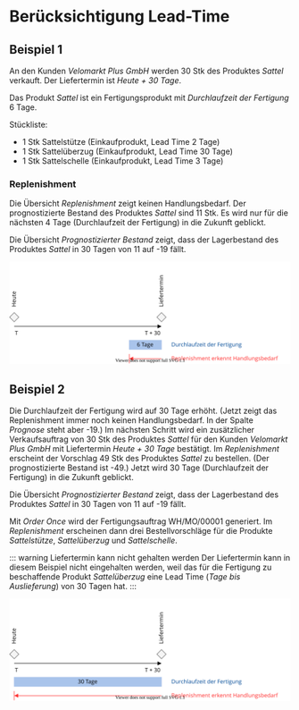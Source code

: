 # Berücksichtigung Lead-Time

## Beispiel 1

An den Kunden *Velomarkt Plus GmbH* werden 30 Stk des Produktes *Sattel* verkauft. Der Liefertermin ist *Heute + 30 Tage*.

Das Produkt *Sattel* ist ein Fertigungsprodukt mit *Durchlaufzeit der Fertigung* 6 Tage.

Stückliste:
- 1 Stk Sattelstütze (Einkaufprodukt, Lead Time 2 Tage)
- 1 Stk Sattelüberzug (Einkaufprodukt, Lead Time 30 Tage)
- 1 Stk Sattelschelle (Einkaufprodukt, Lead Time 3 Tage)

### Replenishment

Die Übersicht *Replenishment* zeigt keinen Handlungsbedarf. Der prognostizierte Bestand des Produktes *Sattel* sind 11 Stk. Es wird nur für die nächsten 4 Tage (Durchlaufzeit der Fertigung) in die Zukunft geblickt.

Die Übersicht *Prognostizierter Bestand* zeigt, dass der Lagerbestand des Produktes *Sattel* in 30 Tagen von 11 auf -19 fällt.

![Best Practice lange Lead Time 1](assets/Best%20Practice%20lange%20Lead%20Time%201.svg)

## Beispiel 2

Die Durchlaufzeit der Fertigung wird auf 30 Tage erhöht. (Jetzt zeigt das Replenishment immer noch keinen Handlungsbedarf. In der Spalte *Prognose* steht aber -19.)
Im nächsten Schritt wird ein zusätzlicher Verkaufsauftrag von 30 Stk des Produktes *Sattel* für den Kunden *Velomarkt Plus GmbH* mit Liefertermin *Heute + 30 Tage* bestätigt.
Im *Replenishment* erscheint der Vorschlag 49 Stk des Produktes *Sattel* zu bestellen. (Der prognostizierte Bestand ist -49.) Jetzt wird 30 Tage (Durchlaufzeit der Fertigung) in die Zukunft geblickt.

Die Übersicht *Prognostizierter Bestand* zeigt, dass der Lagerbestand des Produktes *Sattel* in 30 Tagen von 11 auf -19 fällt.

Mit *Order Once* wird der Fertigungsauftrag WH/MO/00001 generiert. Im *Replenishment* erscheinen dann drei Bestellvorschläge für die Produkte *Sattelstütze*, *Sattelüberzug* und *Sattelschelle*.

::: warning Liefertermin kann nicht gehalten werden
Der Liefertermin kann in diesem Beispiel nicht eingehalten werden, weil das für die Fertigung zu beschaffende Produkt *Sattelüberzug* eine Lead Time (*Tage bis Auslieferung*) von 30 Tagen hat.
:::

![Best Practice lange Lead Time 2](assets/Best%20Practice%20lange%20Lead%20Time%202.svg)